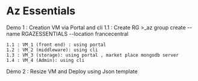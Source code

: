 # Az Essentials

Demo 1 : 
Creation VM via Portal and cli
    1.1 : Create RG 
    >_az group create --name RGAZESSENTIALS --location francecentral
    
    1.1 : VM_1 (front end) : using portal 
    1.2 : VM_2 (middleware): using cli
    1.3 : VM_3 (storage): using portal , market place mongodb server 
    1.4 : VM_4 (Admin): using cli 
Démo 2 : 
Resize VM and Deploy using Json template 
  

